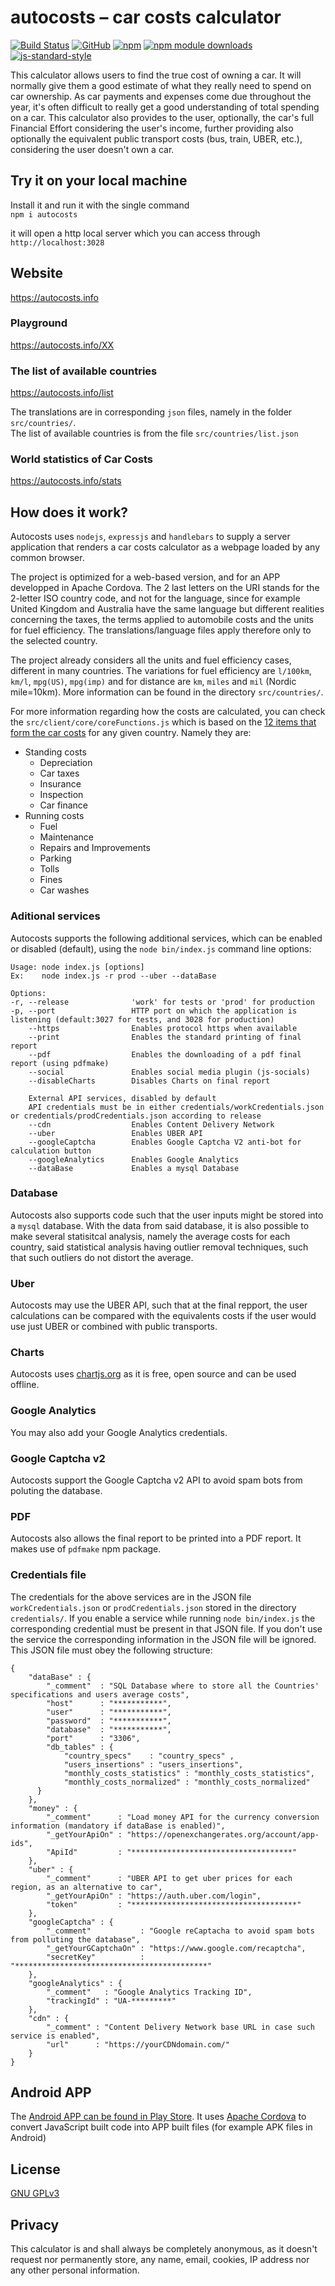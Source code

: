 autocosts &ndash; car costs calculator 
=========
[![Build Status][travis_img]][travis_url] [![GitHub][github_img]][github_url] [![npm][npm_img]][npm_url] [![npm module downloads][npm_module_downloads_img]][npm_module_downloads_url] [![js-standard-style][js-standard-style_img]][js-standard-style_url]

[travis_img]: https://travis-ci.org/jfoclpf/autocosts.svg?branch=master
[travis_url]: https://travis-ci.org/jfoclpf/autocosts

[github_img]: https://img.shields.io/github/release/jfoclpf/autocosts.svg
[github_url]: https://github.com/jfoclpf/autocosts

[npm_img]: https://img.shields.io/npm/v/autocosts.svg?colorB=0E7FBF
[npm_url]: https://www.npmjs.com/package/autocosts

[npm_module_downloads_img]: https://img.shields.io/npm/dt/autocosts.svg
[npm_module_downloads_url]: https://www.npmjs.com/package/autocosts

[js-standard-style_img]: https://img.shields.io/badge/code%20style-standard-brightgreen.svg
[js-standard-style_url]: https://standardjs.com/

This calculator allows users to find the true cost of owning a car. It will normally give them a good estimate of what they really need to spend on car ownership. As car payments and expenses come due throughout the year, it's often difficult to really get a good understanding of total spending on a car. This calculator also provides to the user, optionally, the car's full Financial Effort considering the user's income, further providing also optionally the equivalent public transport costs (bus, train, UBER, etc.), considering the user doesn't own a car.

## Try it on your local machine
Install it and run it with the single command<br>
`npm i autocosts`

it will open a http local server which you can access through `http://localhost:3028`

## Website
https://autocosts.info

### Playground
https://autocosts.info/XX 

### The list of available countries
https://autocosts.info/list

The translations are in corresponding `json` files, namely in the folder `src/countries/`.<br>
The list of available countries is from the file `src/countries/list.json`

### World statistics of Car Costs
https://autocosts.info/stats


## How does it work?
Autocosts uses `nodejs`, `expressjs` and `handlebars` to supply a server application that renders a car costs calculator as a webpage loaded by any common browser. 

The project is optimized for a web-based version, and for an APP developped in Apache Cordova. The 2 last letters on the URI stands for the 2-letter ISO country code, and not for the language, since for example United Kingdom and Australia have the same language but different realities concerning the taxes, the terms applied to automobile costs and the units for fuel efficiency. The translations/language files apply therefore only to the selected country.

The project already considers all the units and fuel efficiency cases, different in many countries. The variations for fuel efficiency are `l/100km`, `km/l`, `mpg(US)`, `mpg(imp)` and for distance are `km`, `miles` and `mil` (Nordic mile=10km). More information can be found in the directory `src/countries/`.

For more information regarding how the costs are calculated, you can check the `src/client/core/coreFunctions.js` which is based on the <a href="https://en.wikipedia.org/wiki/Car_costs">12 items that form the car costs</a> for any given country. Namely they are:

* Standing costs
  * Depreciation
  * Car taxes
  * Insurance
  * Inspection
  * Car finance
* Running costs
  * Fuel
  * Maintenance
  * Repairs and Improvements
  * Parking
  * Tolls
  * Fines
  * Car washes

### Aditional services
Autocosts supports the following additional services, which can be enabled or disabled (default), 
using the `node bin/index.js` command line options:

```
Usage: node index.js [options]
Ex:    node index.js -r prod --uber --dataBase

Options: 
-r, --release              'work' for tests or 'prod' for production
-p, --port                 HTTP port on which the application is listening (default:3027 for tests, and 3028 for production)
    --https                Enables protocol https when available
    --print                Enables the standard printing of final report
    --pdf                  Enables the downloading of a pdf final report (using pdfmake)
    --social               Enables social media plugin (js-socials)
    --disableCharts        Disables Charts on final report

    External API services, disabled by default
    API credentials must be in either credentials/workCredentials.json or credentials/prodCredentials.json according to release
    --cdn                  Enables Content Delivery Network
    --uber                 Enables UBER API
    --googleCaptcha        Enables Google Captcha V2 anti-bot for calculation button
    --googleAnalytics      Enables Google Analytics
    --dataBase             Enables a mysql Database
```

### Database

Autocosts also supports code such that the user inputs might be stored into a `mysql` database. With the data from said database, it is also possible to make several statisitcal analysis, namely the average costs for each country, said statistical analysis having outlier removal techniques, such that such outliers do not distort the average.

### Uber

Autocosts may use the UBER API, such that at the final repport, the user calculations can be compared with the equivalents costs if the user would use just UBER or combined with public transports.

### Charts

Autocosts uses <a href=http://www.chartjs.org/>chartjs.org</a> as it is free, open source and can be used offline.

### Google Analytics

You may also add your Google Analytics credentials.

### Google Captcha v2

Autocosts support the Google Captcha v2 API to avoid spam bots from poluting the database.

### PDF

Autocosts also allows the final report to be printed into a PDF report. It makes use of `pdfmake` npm package.

### Credentials file

The credentials for the above services are in the JSON file `workCredentials.json` or `prodCredentials.json` stored in the directory `credentials/`. If you enable a service while running `node bin/index.js` the corresponding credential must be present in that JSON file. If you don't use the service the corresponding information in the JSON file will be ignored. This JSON file must obey the following structure:

```
{
    "dataBase" : {
        "_comment"  : "SQL Database where to store all the Countries' specifications and users average costs",
        "host"      : "***********",
        "user"      : "***********",
        "password"  : "***********",
        "database"  : "***********",
        "port"      : "3306",
        "db_tables" : {
            "country_specs"    : "country_specs" ,
            "users_insertions" : "users_insertions",
            "monthly_costs_statistics" : "monthly_costs_statistics",
            "monthly_costs_normalized" : "monthly_costs_normalized"
      }
    },
    "money" : {
        "_comment"      : "Load money API for the currency conversion information (mandatory if dataBase is enabled)",
        "_getYourApiOn" : "https://openexchangerates.org/account/app-ids",
        "ApiId"         : "************************************"
    }, 
    "uber" : {
        "_comment"      : "UBER API to get uber prices for each region, as an alternative to car",
        "_getYourApiOn" : "https://auth.uber.com/login",
        "token"         : "*************************************"
    },
    "googleCaptcha" : {
        "_comment"           : "Google reCaptacha to avoid spam bots from polluting the database",
        "_getYourGCaptchaOn" : "https://www.google.com/recaptcha",
        "secretKey"          : "*******************************************"
    },
    "googleAnalytics" : {
        "_comment"   : "Google Analytics Tracking ID",
        "trackingId" : "UA-*********"
    },
    "cdn" : {
        "_comment" : "Content Delivery Network base URL in case such service is enabled",
        "url"      : "https://yourCDNdomain.com/"
    }       
}
```

## Android APP<br>

The <a href="https://play.google.com/store/apps/details?id=info.autocosts">Android APP can be found in Play Store</a>. It uses <a href="https://cordova.apache.org/">Apache Cordova</a> to convert JavaScript built code into APP built files (for example APK files in Android)

## License

<a href="http://www.gnu.org/licenses/gpl-3.0.en.html">GNU GPLv3</a>

## Privacy

This calculator is and shall always be completely anonymous, as it doesn't request nor permanently store, any name, email, cookies, IP address nor any other personal information.
